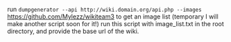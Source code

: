 run ```dumpgenerator --api http://wiki.domain.org/api.php --images``` https://github.com/Mylezz/wikiteam3 to get an image list (temporary I will make another script soon for it!)
run this script with image_list.txt in the root directory, and provide the base url of the wiki.
